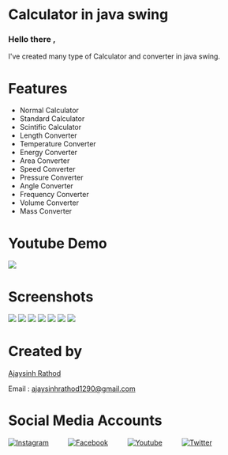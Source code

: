 # Calculator in java swing

### Hello there ,

I've created many type of Calculator and converter in java swing.


# Features 

* Normal Calculator
* Standard Calculator
* Scintific Calculator
* Length Converter
* Temperature Converter
* Energy Converter
* Area Converter
* Speed Converter
* Pressure Converter
* Angle Converter
* Frequency Converter
* Volume Converter
* Mass Converter

# Youtube Demo

[<img src="screenshots//scintificcalc.png" />](https://youtu.be/f81rWpbFg4o)

# Screenshots

<img src="screenshots//normalcalc.png" />
<img src="screenshots//standardcalc.png" />
<img src="screenshots//scintificcalc.png" />
<img src="screenshots//datecalc.png" />
<img src="screenshots//datechoooser.png" />
<img src="screenshots//converter.png" />
<img src="screenshots//menubar.png" />

# Created by


[Ajaysinh Rathod](https://github.com/Ajaysinh1290)

Email : ajaysinhrathod1290@gmail.com

# Social Media Accounts
[![Instagram](https://img.icons8.com/fluent/40/000000/instagram-new.png)](https://www.instagram.com/ll_ajayrathod_ll/)&nbsp; &nbsp; &nbsp; &nbsp; &nbsp;
[![Facebook](https://img.icons8.com/fluent/40/000000/facebook-new.png)](https://www.facebook.com/ajaysinh.rathod.7927)&nbsp; &nbsp; &nbsp; &nbsp; &nbsp; 
[![Youtube](https://img.icons8.com/fluent/40/000000/youtube-play.png)](https://www.youtube.com/channel/UCbhGYVadJsZtJzHYMWLNRRQ)&nbsp; &nbsp; &nbsp; &nbsp; &nbsp; 
[![Twitter](https://img.icons8.com/fluent/40/000000/twitter.png)](https://twitter.com/Ajaysin34751867)
